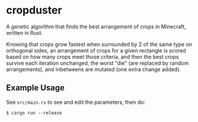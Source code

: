 # cropduster

A genetic algorithm that finds the best arrangement of crops in Minecraft,
written in Rust.

Knowing that crops grow fastest when surrounded by 2 of the same type on
orthogonal sides, an arrangement of crops for a given rectangle is scored based
on how many crops meet those criteria, and then the best crops survive each
iteration unchanged, the worst "die" (are replaced by random arrangements), and
inbetweens are mutated (one extra change added).

## Example Usage

See `src/main.rs` to see and edit the parameters, then do:

```
$ cargo run --release
```

